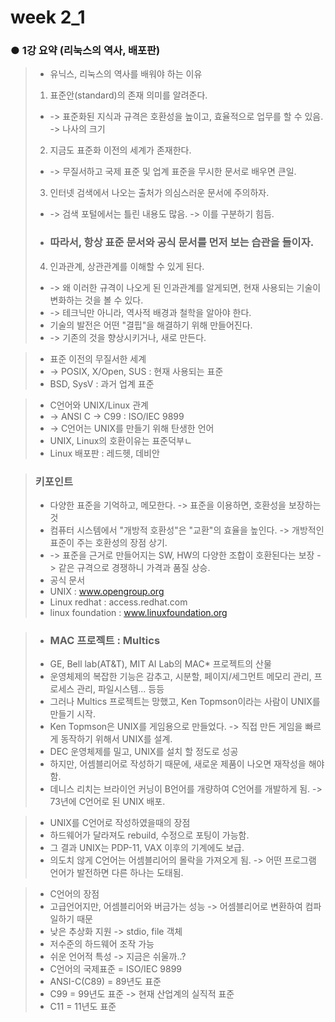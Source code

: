 # week 2_1

### ● 1강 요약 (리눅스의 역사, 배포판)
> * 유닉스, 리눅스의 역사를 배워야 하는 이유
> 1. 표준안(standard)의 존재 의미를 알려준다.
> * -> 표준화된 지식과 규격은 호환성을 높이고, 효율적으로 업무를 할 수 있음. -> 나사의 크기
> 2. 지금도 표준화 이전의 세계가 존재한다.
> * -> 무질서하고 국제 표준 및 업계 표준을 무시한 문서로 배우면 큰일.
> 3. 인터넷 검색에서 나오는 출처가 의심스러운 문서에 주의하자.
> * -> 검색 포털에서는 틀린 내용도 많음. -> 이를 구분하기 힘듬.
> * ### 따라서, 항상 표준 문서와 공식 문서를 먼저 보는 습관을 들이자.
> 4. 인과관계, 상관관계를 이해할 수 있게 된다.
> * -> 왜 이러한 규격이 나오게 된 인과관계를 알게되면, 현재 사용되는 기술이 변화하는 것을 볼 수 있다.
> * -> 테크닉만 아니라, 역사적 배경과 철학을 알아야 한다.
> * 기술의 발전은 어떤 "결핍"을 해결하기 위해 만들어진다.
> * -> 기존의 것을 향상시키거나, 새로 만든다.

> * 표준 이전의 무질서한 세계
> * -> POSIX, X/Open, SUS : 현재 사용되는 표준
> * BSD, SysV : 과거 업계 표준

> * C언어와 UNIX/Linux 관계
> * -> ANSI C -> C99 : ISO/IEC 9899
> * -> C언어는 UNIX를 만들기 위해 탄생한 언어
> * UNIX, Linux의 호환이유는 표준덕부ㄴ
> * Linux 배포판 : 레드헷, 데비안

> ### 키포인트
> * 다양한 표준을 기억하고, 메모한다. -> 표준을 이용하면, 호환성을 보장하는것
> * 컴퓨터 시스템에서 "개방적 호환성"은 "교환"의 효율을 높인다. -> 개방적인 표준이 주는 호환성의 장점 상기.
> * -> 표준을 근거로 만들어지는 SW, HW의 다양한 조합이 호환된다는 보장 -> 같은 규격으로 경쟁하니 가격과 품질 상승.
> * 공식 문서
> * UNIX : www.opengroup.org
> * Linux redhat : access.redhat.com
> * linux foundation : www.linuxfoundation.org

> * ### MAC 프로젝트 : Multics
> * GE, Bell lab(AT&T), MIT AI Lab의 MAC* 프로젝트의 산물
> * 운영체제의 복잡한 기능은 감추고, 시분할, 페이지/세그먼트 메모리 관리, 프로세스 관리, 파일시스템... 등등
> * 그러나 Multics 프로젝트는 망했고, Ken Topmson이라는 사람이 UNIX를 만들기 시작.
> * Ken Topmson은 UNIX를 게임용으로 만들었다. -> 직접 만든 게임을 빠르게 동작하기 위해서 UNIX를 설계.
> * DEC 운영체제를 밀고, UNIX를 설치 할 정도로 성공
> * 하지만, 어셈블리어로 작성하기 때문에, 새로운 제품이 나오면 재작성을 해야함.
> * 데니스 리치는 브라이언 커닝이 B언어를 개량하여 C언어를 개발하게 됨. -> 73년에 C언어로 된 UNIX 배포.

> * UNIX를 C언어로 작성하였을때의 장점
> * 하드웨어가 달라져도 rebuild, 수정으로 포팅이 가능함.
> * 그 결과 UNIX는 PDP-11, VAX 이후의 기계에도 보급.
> * 의도치 않게 C언어는 어셈블리어의 몰락을 가져오게 됨. -> 어떤 프로그램 언어가 발전하면 다른 하나는 도태됨.

> * C언어의 장점
> * 고급언어지만, 어셈블리어와 버금가는 성능 -> 어셈블리어로 변환하여 컴파일하기 때문
> * 낮은 추상화 지원 -> stdio, file 객체
> * 저수준의 하드웨어 조작 가능
> * 쉬운 언어적 특성 -> 지금은 쉬울까..?
> * C언어의 국제표준 = ISO/IEC 9899
> * ANSI-C(C89) = 89년도 표준
> * C99 = 99년도 표준 -> 현재 산업계의 실직적 표준
> * C11 = 11년도 표준
